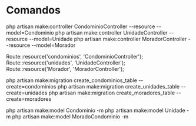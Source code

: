 # Comandos

php artisan make:controller CondominioController --resource --model=Condominio
php artisan make:controller UnidadeController --resource --model=Unidade
php artisan make:controller MoradorController --resource --model=Morador

Route::resource('condominios', 'CondominioController');
Route::resource('unidades', 'UnidadeController');
Route::resource('Morador', 'MoradorController');

php artisan make:migration create_condominios_table --create=condominios
php artisan make:migration create_unidades_table --create=unidades
php artisan make:migration create_moradores_table --create=moradores

php artisan make:model Condominio -m
php artisan make:model Unidade -m
php artisan make:model MoradoCondominio -m
